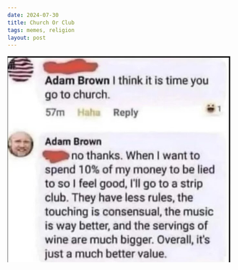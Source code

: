 ```yaml
---
date: 2024-07-30
title: Church Or Club
tags: memes, religion
layout: post
---
```



![churchclub](https://raw.githubusercontent.com/muneer78/muneer78.github.io/master/images/stripclub.jpg)